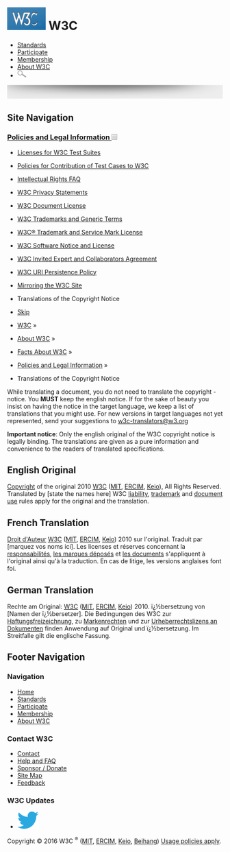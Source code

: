 [<img src="/2008/site/images/logo-w3c-mobile-lg" alt="W3C" width="90" height="53" />](/) <span class="alt-logo">W3C</span>
==========================================================================================================================

-   [Standards](/standards/)
-   [Participate](/participate/)
-   [Membership](/Consortium/membership)
-   [About W3C](/Consortium/)
-   <img src="/2008/site/images/search-button" alt="Search" class="submit" width="21" height="17" />

<img src="/2008/site/images/logo-shadow" style="width:100.0%" height="32" />

Site Navigation
---------------

### <span class="ribbon">[Policies and Legal Information <img src="/2008/site/images/header-link" alt="Header link" class="header-link" width="13" height="13" />](/Consortium/Legal/ipr-notice.html "Up to Policies and Legal Information")</span>

-   [Licenses for W3C Test Suites](/Consortium/Legal/2008/04-testsuite-copyright.html)
-   [Policies for Contribution of Test Cases to W3C](/2004/10/27-testcases.html)
-   [Intellectual Rights FAQ](/Consortium/Legal/IPR-FAQ)
-   [W3C Privacy Statements](/Consortium/Legal/privacy-statement)
-   [W3C Document License](/Consortium/Legal/copyright-documents)
-   [W3C Trademarks and Generic Terms](/Consortium/Legal/2002/trademarks-20021231.html)
-   [W3C® Trademark and Service Mark License](/Consortium/Legal/trademark-license)
-   [W3C Software Notice and License](/Consortium/Legal/copyright-software)
-   [W3C Invited Expert and Collaborators Agreement](/Consortium/Legal/collaborators-agreement)
-   [W3C URI Persistence Policy](/Consortium/Persistence.html)
-   [Mirroring the W3C Site](/1999/10/21-mirroring-policy.html)
-   <span class="current">Translations of the Copyright Notice</span>

  

-   [Skip](#w3c_content_body "Skip to content (e.g., when browsing via audio)")
-   [W3C](/) <span class="cr">»</span> 
-   [About W3C](/Consortium/) <span class="cr">»</span> 
-   [Facts About W3C](/Consortium/facts.html) <span class="cr">»</span> 
-   [Policies and Legal Information](/Consortium/Legal/ipr-notice.html) <span class="cr">»</span> 
-   Translations of the Copyright Notice

While translating a document, you do not need to translate the copyright - notice. You **MUST** keep the english notice. If for the sake of beauty you insist on having the notice in the target language, we keep a list of translations that you might use. For new versions in target languages not yet represented, send your suggestions to <w3c-translators@w3.org>

**Important notice**: Only the english original of the W3C copyright notice is legally binding. The translations are given as a pure information and convenience to the readers of translated specifications.

English Original
----------------

[Copyright](%20http://www.w3.org/Consortium/Legal/ipr-notice#Copyright) of the original 2010 [W3C](/) ([MIT](%20http://www.csail.mit.edu/), [ERCIM](http://www.ercim.org/), [Keio](http://www.keio.ac.jp/)), All Rights Reserved. Translated by \[state the names here\] W3C [liability](/Consortium/Legal/ipr-notice#Legal_Disclaimer), [trademark](/Consortium/Legal/ipr-notice#W3C_Trademarks) and [document use](%20/Consortium/Legal/copyright-documents) rules apply for the original and the translation.

French Translation
------------------

[Droit d'Auteur](http://www.w3.org/Consortium/Legal/ipr-notice#Copyright) [W3C](/) ([MIT](%20http://www.csail.mit.edu/), [ERCIM](http://www.ercim.org/), [Keio](http://www.keio.ac.jp/)) 2010 sur l'original. Traduit par \[marquez vos noms ici\]. Les licenses et réserves concernant la [responsabilités](/Consortium/Legal/ipr-notice#Legal_Disclaimer), [les marques déposés](/Consortium/Legal/ipr-notice#W3C_Trademarks) et [les documents](/Consortium/Legal/copyright-documents) s'appliquent à l'original ainsi qu'à la traduction. En cas de litige, les versions anglaises font foi.

German Translation
------------------

Rechte am Original: [W3C](/) ([MIT](%20http://www.csail.mit.edu/), [ERCIM](http://www.ercim.org/), [Keio](http://www.keio.ac.jp/)) 2010. ï¿½bersetzung von \[Namen der ï¿½bersetzer\]. Die Bedingungen des W3C zur [Haftungsfreizeichnung](/Consortium/Legal/ipr-notice#Legal_Disclaimer), zu [Markenrechten](/Consortium/Legal/ipr-notice#W3C_Trademarks) und zur [Urheberrechtslizens an Dokumenten](/Consortium/Legal/copyright-documents) finden Anwendung auf Original und ï¿½bersetzung. Im Streitfalle gilt die englische Fassung.

Footer Navigation
-----------------

### Navigation

-   [Home](/)
-   [Standards](/standards/)
-   [Participate](/participate/)
-   [Membership](/Consortium/membership)
-   [About W3C](/Consortium/)

### Contact W3C

-   [Contact](/Consortium/contact)
-   [Help and FAQ](/Help/)
-   [Sponsor / Donate](/Consortium/sponsor/)
-   [Site Map](/Consortium/siteindex)
-   [Feedback](http://lists.w3.org/Archives/Public/site-comments/)

### W3C Updates

-   [<img src="/2008/site/images/Twitter_bird_logo_2012.svg" alt="Twitter" class="social-icon" height="40" />](http://twitter.com/W3C "Follow W3C on Twitter")

Copyright © 2016 W3C <sup>®</sup> ([MIT](http://www.csail.mit.edu/), [ERCIM](http://www.ercim.eu/), [Keio](http://www.keio.ac.jp/), [Beihang](http://ev.buaa.edu.cn/)) [Usage policies apply](/Consortium/Legal/ipr-notice).
